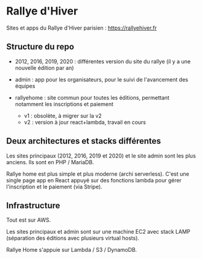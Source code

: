# Rallye d'Hiver

Sites et apps du Rallye d'Hiver parisien : https://rallyehiver.fr

## Structure du repo

* 2012, 2016, 2019, 2020 : différentes version du site du rallye (il y a une nouvelle édition par an)

* admin : app pour les organisateurs, pour le suivi de l'avancement des équipes

* rallyehome : site commun pour toutes les éditions, permettant notamment les inscriptions et paiement
  - v1 : obsolète, à migrer sur la v2
  - v2 : version à jour react+lambda, travail en cours


## Deux architectures et stacks différentes 

Les sites principaux (2012, 2016, 2019 et 2020) et le site admin sont les plus anciens. Ils sont en PHP / MariaDB.

Rallye home est plus simple et plus moderne (archi serverless). C'est une single page app en React appuyé sur des fonctions lambda pour gérer l'inscription et le paiement (via Stripe).

## Infrastructure

Tout est sur AWS. 

Les sites principaux et admin sont sur une machine EC2 avec stack LAMP (séparation des éditions avec plusieurs virtual hosts).

Rallye Home s'appuie sur Lambda / S3 / DynamoDB.

